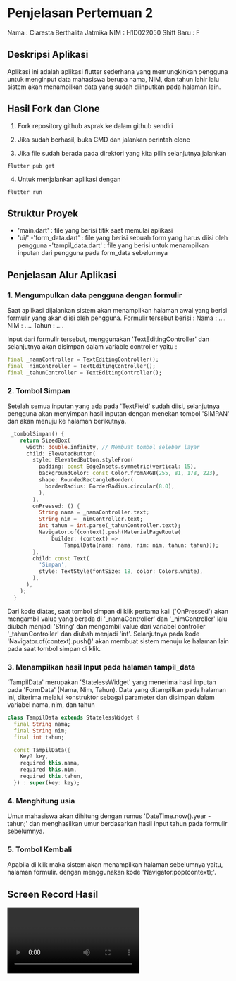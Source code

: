 # Penjelasan Pertemuan 2 
Nama : Claresta Berthalita Jatmika
NIM : H1D022050
Shift Baru : F

## Deskripsi Aplikasi
Aplikasi ini adalah aplikasi flutter sederhana yang memungkinkan pengguna untuk menginput data mahasiswa berupa nama, NIM, dan tahun lahir lalu sistem akan menampilkan data yang sudah diinputkan pada halaman lain. 

## Hasil Fork dan Clone

1. Fork repository github asprak ke dalam github sendiri

2. Jika sudah berhasil, buka CMD dan jalankan perintah clone

3. Jika file sudah berada pada direktori yang kita pilih selanjutnya jalankan
```
flutter pub get
```

4. Untuk menjalankan aplikasi dengan
```
flutter run
```

## Struktur Proyek
- 'main.dart' : file yang berisi titik saat memulai aplikasi
- 'ui/'
    -'form_data.dart' : file yang berisi sebuah form yang harus diisi oleh pengguna
    -'tampil_data.dart' : file yang berisi untuk menampilkan inputan dari pengguna pada form_data sebelumnya

## Penjelasan Alur Aplikasi
### 1. **Mengumpulkan data pengguna dengan formulir**
Saat aplikasi dijalankan sistem akan menampilkan halaman awal yang berisi formulir yang akan diisi oleh pengguna. Formulir tersebut berisi :
Nama : ....
NIM : ....
Tahun : ....

Input dari formulir tersebut, menggunakan 'TextEditingController' dan selanjutnya akan disimpan dalam variable controller yaitu : 
```dart
final _namaController = TextEditingController();
final _nimController = TextEditingController();
final _tahunController = TextEditingController();
```

### 2. **Tombol Simpan**
Setelah semua inputan yang ada pada 'TextField' sudah diisi, selanjutnya pengguna akan menyimpan hasil inputan dengan menekan tombol 'SIMPAN' dan akan menuju ke halaman berikutnya.
```dart
 _tombolSimpan() {
    return SizedBox(
      width: double.infinity, // Membuat tombol selebar layar
      child: ElevatedButton(
        style: ElevatedButton.styleFrom(
          padding: const EdgeInsets.symmetric(vertical: 15),
          backgroundColor: const Color.fromARGB(255, 81, 178, 223),
          shape: RoundedRectangleBorder(
            borderRadius: BorderRadius.circular(8.0),
          ),
        ),
        onPressed: () {
          String nama = _namaController.text;
          String nim = _nimController.text;
          int tahun = int.parse(_tahunController.text);
          Navigator.of(context).push(MaterialPageRoute(
              builder: (context) =>
                  TampilData(nama: nama, nim: nim, tahun: tahun)));
        },
        child: const Text(
          'Simpan',
          style: TextStyle(fontSize: 18, color: Colors.white),
        ),
      ),
    );
  }
```
Dari kode diatas, saat tombol simpan di klik pertama kali ('OnPressed') akan mengambil value yang berada di '_namaController' dan '_nimController' lalu diubah menjadi 'String' dan mengambil value dari variabel controller '_tahunController' dan diubah menjadi 'int'. Selanjutnya pada kode 'Navigator.of(context).push()' akan membuat sistem menuju ke halaman lain pada saat tombol simpan di klik.

### 3. **Menampilkan hasil Input pada halaman tampil_data**
'TampilData' merupakan 'StatelessWidget' yang menerima hasil inputan pada 'FormData' (Nama, Nim, Tahun). Data yang ditampilkan pada halaman ini, diterima melalui konstruktor sebagai parameter dan disimpan dalam variabel nama, nim, dan tahun
```dart
class TampilData extends StatelessWidget {
  final String nama;
  final String nim;
  final int tahun;

  const TampilData({
    Key? key,
    required this.nama,
    required this.nim,
    required this.tahun,
  }) : super(key: key);
```

### 4. **Menghitung usia**
Umur mahasiswa akan dihitung dengan rumus 'DateTime.now().year - tahun;' dan menghasilkan umur berdasarkan hasil input tahun pada formulir sebelumnya.

### 5. **Tombol Kembali**
Apabila di klik maka sistem akan menampilkan halaman sebelumnya yaitu, halaman formulir. dengan menggunakan kode 'Navigator.pop(context);'.

## Screen Record Hasil
![Screen record hasil](tugas_2.webm)

